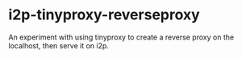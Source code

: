 # i2p-tinyproxy-reverseproxy
An experiment with using tinyproxy to create a reverse proxy on the localhost, then serve it on i2p.
